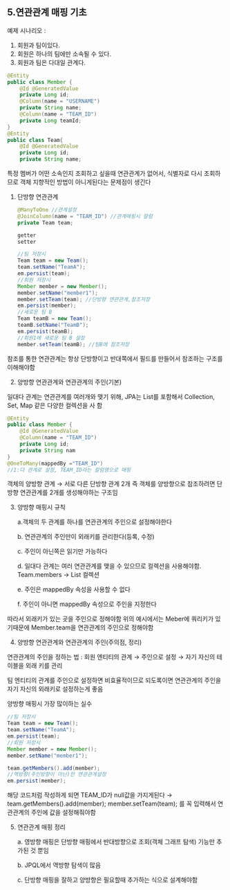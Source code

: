 ## 5.연관관계 매핑 기초

예제 시나리오 :

1. 회원과 팀이있다.
2. 회원은 하나의 팀에만 소속될 수 있다.
3. 회원과 팀은 다대일 관계다. 

```java
@Entity
public class Member {
	@Id @GeneratedValue
	private Long id;
	@Column(name = "USERNAME")
	private String name;
	@Column(name = "TEAM_ID")
	private Long teamId;
}
@Entity
public class Team{
	@Id @GeneratedValue
	private Long id;
	private String name;
```

특정 멤버가 어떤 소속인지 조회하고 싶을때 연관관계가 없어서, 식별자로 다시 조회하므로 객체 지향적인 방법이 아니게된다는 문제점이 생긴다

1. 단방향 연관관계

    ```java
    @ManyToOne //관계설정
    @JoinColumn(name = "TEAM_ID") //관계매핑시 칼럼
    private Team team;
    
    getter
    setter
    ```

    ```java
    //팀 저장시
    Team team = new Team();
    team.setName("TeamA");
    em.persist(team);
    //회원 저장시
    Member member = new Member();
    member.setName("member1");
    member.setTeam(team); //단방향 연관관계,참조저장
    em.persist(member);
    //새로운 팀 B
    Team teamB = new Team();
    teamB.setName("TeamB");
    em.persist(teamB);
    //회원1에 새로운 팀 B 설정
    member.setTeam(teamB); //팀B에 참조저장
    ```


참조를 통한 연관관계는 항상 단방향이고 반대쪽에서 필드를 만들어서 참조하는 구조를 이해해야함

2. 양방향 연관관계와 연관관계의 주인(기본)

일대다 관계는 연관관계를 여러개와 맺기 위해, JPA는 List를 포함해서 Collection, Set, Map 같은 다양한 컬렉션을 사 함

```java
@Entity
public class Member {
	@Id @GeneratedValue
	@Column(name = "TEAM_ID")
	private Long id;
	private String nam
}
@OneToMany(mappedBy ="TEAM_ID") 
//1:다 관계로 설정, TEAM_ID라는 칼럼명으로 매핑
```

객체의 양방향 관계 → 서로 다른 단방향 관계 2개
즉 객체를 양방향으로 참조하려면 단방향 연관관계를 2개를 생성해야하는 구조임

3. 양방향 매핑시 규칙
    
    a.객체의 두 관계를 하나를 연관관계의 주인으로 설정해야한다 
    
    b. 연관관계의 주인만이 외래키를 관리한다(등록, 수정)
    
    c. 주인이 아닌쪽은 읽기만 가능하다
    
    d. 일대다 관계는 여러 연관관계를 맺을 수 있으므로 컬렉션을 사용해야함. Team.members → List 컬렉션 
    
    e. 주인은 mappedBy 속성을 사용할 수 없다 
    
    f. 주인이 아니면 mappedBy 속성으로 주인을 지정한다

따라서 외래키가 있는 곳을 주인으로 정해야함 위의 예시에서는 Meber에 쿼리키가 있기때문에 Member.team을 연관관계의 주인으로 정해야함

4. 양방향 연관관계와 연관관계의 주인(주의점, 정리)

연관관계의 주인을 정하는 법 : 회원 엔티티의 관계 → 주인으로 설정 → 자기 자신의 테이블을 외래 키를 관리

팀 엔티티의 관계를 주인으로 설정하면 비효율적이므로 되도록이면 연관관계의 주인을 자기 자신의 외래키로 설정하는게 좋음

양방향 매핑시 가장 많이하는 실수

```java
//팀 저장시
Team team = new Team();
team.setName("TeamA");
em.persist(team);
//회원 저장시
Member member = new Member();
member.setName("member1");

team.getMembers().add(member);
//역방향(주인방향이 아닌)만 연관관계설정
em.persist(member);

```

해당 코드처럼 작성하게 되면 TEAM_ID가 null값을 가지게된다 → team.getMembers().add(member);
member.setTeam(team); 를 꼭 입력해서 연관관계의 주인에 값을 설정해줘야함

5. 연관관계 매핑 정리

    a. 영방향 매핑은 단방향 매핑에서 반대방향으로 조회(객체 그래프 탐색) 기능만 추가된 것 뿐임 
    
    b. JPQL에서 역방향 탐색이 많음 

    c. 단방향 매핑을 잘하고 양방향은 필요할때 추가하는 식으로 설계해야함